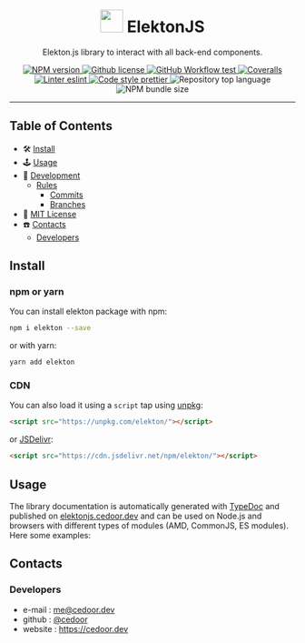 <p align="center">
    <h1 align="center">
        <img width="40" src="https://github.com/elekton/elekton-dapp/raw/master/assets/images/icon.png">
        ElektonJS 
    </h1>
    <p align="center">Elekton.js library to interact with all back-end components.</p>
</p>

<p align="center">
    <a href="https://www.npmjs.com/package/elekton" target="_blank">
        <img alt="NPM version" src="https://img.shields.io/npm/v/elekton?style=flat-square">
    </a>
    <a href="https://github.com/elekton/elekton.js/blob/master/LICENSE" target="_blank">
        <img alt="Github license" src="https://img.shields.io/github/license/elekton/elekton.js.svg?style=flat-square">
    </a>
    <a href="https://github.com/elekton/elekton.js/actions?query=workflow%3Atest" target="_blank">
        <img alt="GitHub Workflow test" src="https://img.shields.io/github/workflow/status/elekton/elekton.js/test?label=test&style=flat-square&logo=github">
    </a>
    <a href='https://coveralls.io/github/elekton/elekton.js?branch=main' target="_blank">
        <img alt="Coveralls" src="https://img.shields.io/coveralls/github/elekton/elekton.js/main?style=flat-square&logo=coveralls">
    </a>
    <a href="https://eslint.org/" target="_blank">
        <img alt="Linter eslint" src="https://img.shields.io/badge/linter-eslint-8080f2?style=flat-square&logo=eslint">
    </a>
    <a href="https://prettier.io/" target="_blank">
        <img alt="Code style prettier" src="https://img.shields.io/badge/code%20style-prettier-f8bc45?style=flat-square&logo=prettier">
    </a>
    <img alt="Repository top language" src="https://img.shields.io/github/languages/top/elekton/elekton.js?style=flat-square&logo=typescript">
    <img alt="NPM bundle size" src="https://img.shields.io/bundlephobia/min/elekton?style=flat-square">
</p>

---

## Table of Contents

-   🛠 [Install](#install)
-   🕹 [Usage](#usage)
-   🔬 [Development](#development)
    -   [Rules](#scroll-rules)
        -   [Commits](https://github.com/cedoor/cedoor/tree/main/git#commits-rules)
        -   [Branches](https://github.com/cedoor/cedoor/tree/main/git#branch-rules)
-   🧾 [MIT License](https://github.com/elekton/elekton.js/blob/master/LICENSE)
-   ☎️ [Contacts](#contacts)
    -   [Developers](#developers)

## Install

### npm or yarn

You can install elekton package with npm:

```bash
npm i elekton --save
```

or with yarn:

```bash
yarn add elekton
```

### CDN

You can also load it using a `script` tap using [unpkg](https://unpkg.com/):

```html
<script src="https://unpkg.com/elekton/"></script>
```

or [JSDelivr](https://www.jsdelivr.com/):

```html
<script src="https://cdn.jsdelivr.net/npm/elekton/"></script>
```

## Usage

The library documentation is automatically generated with [TypeDoc](https://typedoc.org/) and published on [elektonjs.cedoor.dev](https://elektonjs.cedoor.dev)
and can be used on Node.js and browsers with different types of modules (AMD, CommonJS, ES modules). Here some examples:

## Contacts

### Developers

-   e-mail : me@cedoor.dev
-   github : [@cedoor](https://github.com/cedoor)
-   website : https://cedoor.dev
